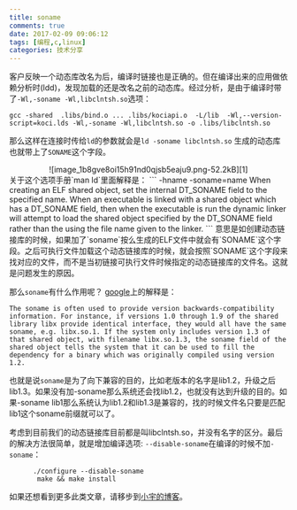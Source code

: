 ```yaml
---
title: soname
comments: true
date: 2017-02-09 09:06:12
tags: [编程,c,linux]
categories: 技术分享
---
```



客户反映一个动态库改名为后，编译时链接也是正确的。但在编译出来的应用做依赖分析时(ldd)，发现加载的还是改名之前的动态库。经过分析，是由于编译时带了`-Wl,-soname -Wl,libclntsh.so`选项：
```
gcc -shared  .libs/bind.o ... .libs/kociapi.o  -L/lib  -Wl,--version-script=koci.lds -Wl,-soname -Wl,libclntsh.so -o .libs/libclntsh.so
```
那么这样在连接时传给`ld`的参数就会是`ld -soname libclntsh.so`
生成的动态库也就带上了`SONAME`这个字段。
<center> ![image_1b8gve8oi15h91nd0qjsb5eaju9.png-52.2kB][1] </center>
关于这个选项手册`man ld`里面解释是：
```
-hname
-soname=name
    When creating an ELF shared object, set the internal DT_SONAME field  to  the  specified
    name.   When  an  executable is linked with a shared object which has a DT_SONAME field,
    then when the executable is run the dynamic linker  will  attempt  to  load  the  shared
    object specified by the DT_SONAME field rather than the using the file name given to the
    linker.
```
意思是如创建动态链接库的时候，如果加了`soname`按么生成的ELF文件中就会有`SONAME`这个字段。之后可执行文件加载这个动态链接库的时候，就会按照`SONAME`这个字段来找对应的文件，而不是当初链接可执行文件时候指定的动态链接库的文件名。这就是问题发生的原因。

那么`soname`有什么作用呢？
[google](https://en.wikipedia.org/wiki/Soname)上的解释是：
```
The soname is often used to provide version backwards-compatibility information. For instance, if versions 1.0 through 1.9 of the shared library libx provide identical interface, they would all have the same soname, e.g. libx.so.1. If the system only includes version 1.3 of that shared object, with filename libx.so.1.3, the soname field of the shared object tells the system that it can be used to fill the dependency for a binary which was originally compiled using version 1.2.
```
也就是说`soname`是为了向下兼容的目的，比如老版本的名字是lib1.2，升级之后lib1.3。如果没有加-soname那么系统还会找lib1.2，也就没有达到升级的目的。如果-soname lib1那么系统认为lib1.2和lib1.3是兼容的，找的时候文件名只要是匹配lib1这个soname前缀就可以了。

考虑到目前我们的动态链接库目前都是叫libclntsh.so，并没有名字的区分。最后的解决方法很简单，就是增加编译选项: `--disable-soname`在编译的时候不加`-soname`：
```
      ./configure --disable-soname
       make && make install
```


  [1]: http://static.zybuluo.com/shenyuflying/lklzdw5gskd5dmuzlnpazkl8/image_1b8gve8oi15h91nd0qjsb5eaju9.png


如果还想看到更多此类文章，请移步到[小宇的博客](http://shenyu.wiki)。

